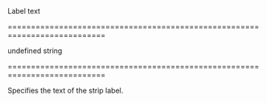 <!--**
/*-------------------------------------------
    Auto-generated file. Do not modify.
-------------------------------------------

**-->
<!--d-->Label text<!--/d-->
===========================================================================
<!--default-->undefined<!--/default-->
<!--type-->string<!--/type-->
===========================================================================

<!--shortDescription-->
Specifies the text of the strip label.
<!--/shortDescription-->

<!--fullDescription-->

<!--/fullDescription-->
